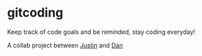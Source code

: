 # gitcoding
Keep track of code goals and be reminded, stay coding everyday!

A collab project between [Justin](https://github.com/jduong09) and [Dan](https://github.com/ziggysauce)